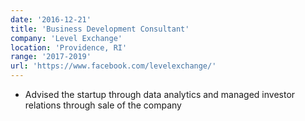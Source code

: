 ```yaml
---
date: '2016-12-21'
title: 'Business Development Consultant'
company: 'Level Exchange'
location: 'Providence, RI'
range: '2017-2019'
url: 'https://www.facebook.com/levelexchange/'
---
```


- Advised the startup through data analytics and managed investor relations through sale of the company
